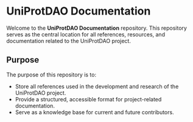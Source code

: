 # UniProtDAO Documentation

Welcome to the **UniProtDAO Documentation** repository. This repository serves as the central location for all references, resources, and documentation related to the UniProtDAO project.

## Purpose

The purpose of this repository is to:

- Store all references used in the development and research of the UniProtDAO project.
- Provide a structured, accessible format for project-related documentation.
- Serve as a knowledge base for current and future contributors.
